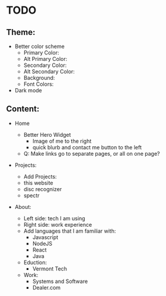 # TODO

## Theme:
* Better color scheme
  * Primary Color: 
  * Alt Primary Color: 
  * Secondary Color: 
  * Alt Secondary Color:
  * Background:
  * Font Colors:
* Dark mode

## Content:

* Home
  * Better Hero Widget
    * Image of me to the right
    * quick blurb and contact me button to the left
  * Q: Make links go to separate pages, or all on one page?

* Projects:
  * Add Projects:
  * this website
  * disc recognizer
  * spectr

* About:
  * Left side: tech I am using
  * Right side: work experience
  * Add languages that I am familiar with:
    * Javascript
    * NodeJS
    * React
    * Java
  * Eduction:
    * Vermont Tech
  * Work:
    * Systems and Software
    * Dealer.com 
